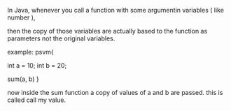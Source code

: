 In Java, whenever you call a function with some argumentin variables ( like number ),

then the copy of those variables are actually based to the function as parameters not the original variables.

example:
  psvm{

int a = 10;
int b = 20;

sum(a, b)
}  

now inside the sum function a copy of values of a and b are passed. this is called call my value.

